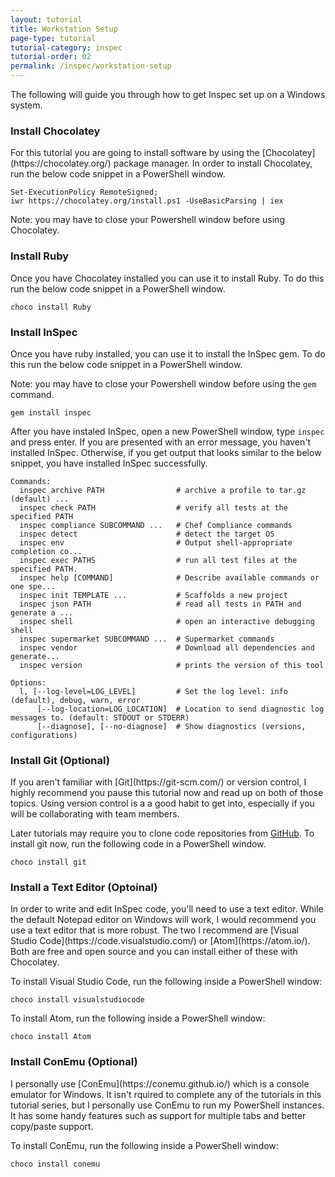 ```yaml
---
layout: tutorial
title: Workstation Setup
page-type: tutorial
tutorial-category: inspec
tutorial-order: 02
permalink: /inspec/workstation-setup
---
```


The following will guide you through how to get Inspec set up on a Windows system.

<h3>Install Chocolatey</h3>
For this tutorial you are going to install software by using the [Chocolatey](https://chocolatey.org/) package manager. In order to install Chocolatey, run the below code snippet in a PowerShell window.

```
Set-ExecutionPolicy RemoteSigned;
iwr https://chocolatey.org/install.ps1 -UseBasicParsing | iex
```
Note: you may have to close your Powershell window before using Chocolatey.

<h3>Install Ruby</h3>
Once you have Chocolatey installed you can use it to install Ruby. To do this run the below code snippet in a PowerShell window.

```
choco install Ruby
```

<h3>Install InSpec</h3>
Once you have ruby installed, you can use it to install the InSpec gem. To do this run the below code snippet in a PowerShell window.

Note: you may have to close your Powershell window before using the `gem` command.
```
gem install inspec
```

After you have instaled InSpec, open a new PowerShell window, type `inspec` and press enter. If you are presented with an error message, you haven't installed InSpec. Otherwise, if you get output that looks similar to the below snippet, you have installed InSpec successfully.

```
Commands:
  inspec archive PATH                # archive a profile to tar.gz (default) ...
  inspec check PATH                  # verify all tests at the specified PATH
  inspec compliance SUBCOMMAND ...   # Chef Compliance commands
  inspec detect                      # detect the target OS
  inspec env                         # Output shell-appropriate completion co...
  inspec exec PATHS                  # run all test files at the specified PATH.
  inspec help [COMMAND]              # Describe available commands or one spe...
  inspec init TEMPLATE ...           # Scaffolds a new project
  inspec json PATH                   # read all tests in PATH and generate a ...
  inspec shell                       # open an interactive debugging shell
  inspec supermarket SUBCOMMAND ...  # Supermarket commands
  inspec vendor                      # Download all dependencies and generate...
  inspec version                     # prints the version of this tool

Options:
  l, [--log-level=LOG_LEVEL]         # Set the log level: info (default), debug, warn, error
      [--log-location=LOG_LOCATION]  # Location to send diagnostic log messages to. (default: STDOUT or STDERR)
      [--diagnose], [--no-diagnose]  # Show diagnostics (versions, configurations)
```

<h3>Install Git (Optional)</h3>
If you aren't familiar with [Git](https://git-scm.com/) or version control, I highly recommend you pause this tutorial now and read up on both of those topics. Using version control is a a good habit to get into, especially if you will be collaborating with team members.

Later tutorials may require you to clone code repositories from [GitHub](www.github.com). To install git now, run the following code in a PowerShell window.

```
choco install git
```

<h3>Install a Text Editor (Optoinal)</h3>
In order to write and edit InSpec code, you'll need to use a text editor. While the default Notepad editor on Windows will work, I would recommend you use a text editor that is more robust. The two I recommend are [Visual Studio Code](https://code.visualstudio.com/) or [Atom](https://atom.io/). Both are free and open source and you can install either of these with Chocolatey.

To install Visual Studio Code, run the following inside a PowerShell window:
```
choco install visualstudiocode
```

To install Atom, run the following inside a PowerShell window:
```
choco install Atom
```

<h3>Install ConEmu (Optional)</h3>
I personally use [ConEmu](https://conemu.github.io/) which is a console emulator for Windows. It isn't rquired to complete any of the tutorials in this tutorial series, but I personally use ConEmu to run my PowerShell instances. It has some handy features such as support for multiple tabs and better copy/paste support.

To install ConEmu, run the following inside a PowerShell window:
```
choco install conemu
```
